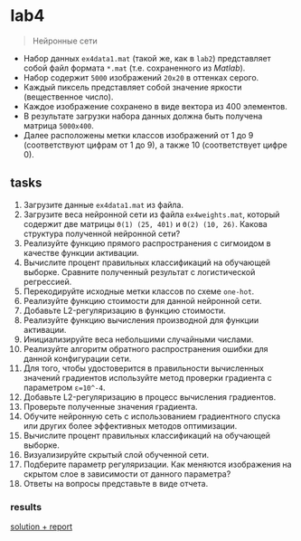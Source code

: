 # lab4
> Нейронные сети

- Набор данных `ex4data1.mat` (такой же, как в `lab2`) представляет собой файл формата `*.mat` (т.е. сохраненного из _Matlab_).
- Набор содержит `5000` изображений `20x20` в оттенках серого.
- Каждый пиксель представляет собой значение яркости (вещественное число).
- Каждое изображение сохранено в виде вектора из 400 элементов.
- В результате загрузки набора данных должна быть получена матрица `5000x400`.
- Далее расположены метки классов изображений от 1 до 9 (соответствуют цифрам от 1 до 9), а также 10 (соответствует цифре 0).

## tasks
1. Загрузите данные `ex4data1.mat` из файла.
2. Загрузите веса нейронной сети из файла `ex4weights.mat`, который содержит две матрицы `Θ(1) (25, 401)` и `Θ(2) (10, 26)`. Какова структура полученной нейронной сети?
3. Реализуйте функцию прямого распространения с сигмоидом в качестве функции активации.
4. Вычислите процент правильных классификаций на обучающей выборке. Сравните полученный результат с логистической регрессией.
5. Перекодируйте исходные метки классов по схеме `one-hot`.
6. Реализуйте функцию стоимости для данной нейронной сети.
7. Добавьте L2-регуляризацию в функцию стоимости.
8. Реализуйте функцию вычисления производной для функции активации.
9. Инициализируйте веса небольшими случайными числами.
10. Реализуйте алгоритм обратного распространения ошибки для данной конфигурации сети.
11. Для того, чтобы удостоверится в правильности вычисленных значений градиентов используйте метод проверки градиента с параметром `ε=10^-4`.
12. Добавьте L2-регуляризацию в процесс вычисления градиентов.
13. Проверьте полученные значения градиента.
14. Обучите нейронную сеть с использованием градиентного спуска или других более эффективных методов оптимизации.
15. Вычислите процент правильных классификаций на обучающей выборке.
16. Визуализируйте скрытый слой обученной сети.
17. Подберите параметр регуляризации. Как меняются изображения на скрытом слое в зависимости от данного параметра?
18. Ответы на вопросы представьте в виде отчета.

### results

[solution + report](/ml/lab4/lab4.ipynb)
